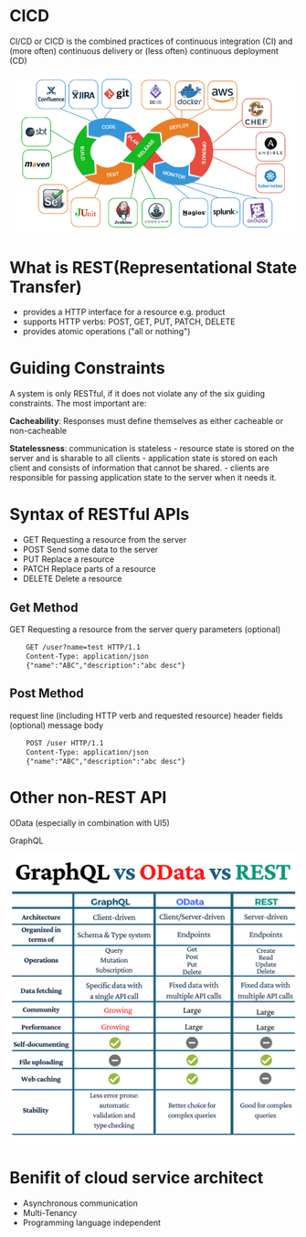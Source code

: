 # CICD
CI/CD or CICD is the combined practices of continuous integration (CI) and (more often) continuous delivery or (less often) continuous deployment (CD)

![cd](./doc/cicd.png)


# What is REST(Representational State Transfer)

- provides a HTTP interface for a resource e.g. product
- supports HTTP verbs: POST, GET, PUT, PATCH, DELETE
- provides atomic operations ("all or nothing")
# Guiding Constraints
A system is only RESTful, if it does not violate any of the six guiding constraints.
The most important are:

**Cacheability**: Responses must define themselves as either cacheable or non-cacheable

**Statelessness**: communication is stateless
    - resource state is stored on the server and is sharable to all clients
    - application state is stored on each client and consists of information that cannot be shared.
    - clients are responsible for passing application state to the server when it needs it.

# Syntax of RESTful APIs
- GET Requesting a resource from the server
- POST Send some data to the server
- PUT Replace a resource
- PATCH Replace parts of a resource
- DELETE Delete a resource

## Get Method
GET Requesting a resource from the server 
query parameters (optional)
```
    GET /user?name=test HTTP/1.1
    Content-Type: application/json
    {"name":"ABC","description":"abc desc"}
```
## Post Method
request line (including HTTP verb and requested resource)
header fields
(optional) message body
```
    POST /user HTTP/1.1
    Content-Type: application/json
    {"name":"ABC","description":"abc desc"}
```

# Other non-REST API

OData (especially in combination with UI5)

GraphQL

![apis](./doc/apis.png)

# Benifit of cloud service architect  
+ Asynchronous communication
+ Multi-Tenancy
+ Programming language independent